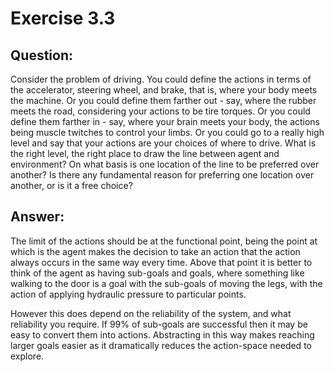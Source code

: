 # Exercise 3.3
  
## Question:
Consider the problem of driving. You could define the actions in
terms of the accelerator, steering wheel, and brake, that is, where your body meets
the machine. Or you could define them farther out - say, where the rubber meets the
road, considering your actions to be tire torques. Or you could define them farther
in - say, where your brain meets your body, the actions being muscle twitches to
control your limbs. Or you could go to a really high level and say that your actions
are your choices of where to drive. What is the right level, the right place to draw
the line between agent and environment? On what basis is one location of the line
to be preferred over another? Is there any fundamental reason for preferring one
location over another, or is it a free choice?

## Answer:
The limit of the actions should be at the functional point, being the 
point at which is the agent makes the decision to take an action that
the action always occurs in the same way every time. Above that point
it is better to think of the agent as having sub-goals and goals, where
something like walking to the door is a goal with the sub-goals of 
moving the legs, with the action of applying hydraulic pressure to
particular points.

However this does depend on the reliability of the system, and what
reliability you require. If 99% of sub-goals are successful then it may
be easy to convert them into actions. Abstracting in this way makes
reaching larger goals easier as it dramatically reduces the
action-space needed to explore.